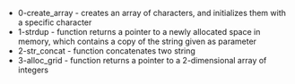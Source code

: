 * 0-create_array - creates an array of characters, and initializes them with a specific character
* 1-strdup - function returns a pointer to a newly allocated space in memory, which contains a copy of the string given as parameter
* 2-str_concat - function concatenates two string
* 3-alloc_grid - function returns a pointer to a 2-dimensional array of integers

